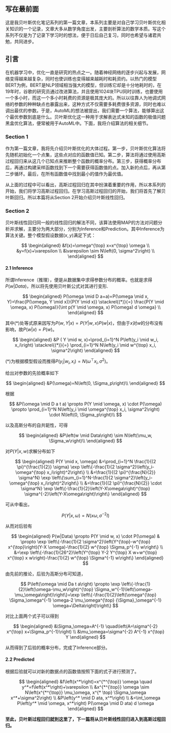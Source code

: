 
## 写在最前面

​	这是我贝叶斯优化笔记系列的第一篇文章，本系列主要是对自己学习贝叶斯优化相关知识的一个记录，文章大多从数学角度出发，主要剖析算法的数学本质。写这个系列不仅是为了记录下学习时的想法，便于日后自己复习，同时也希望与诸君共勉，共同进步。

## 引言

​	在机器学习中，优化一直是研究的热点之一。随着神经网络的逐步兴起与发展，网络变得越来越复杂，同时也使训练也变得越来越耗时和耗资约。以热门的模型BERT为例，BERT是NLP领域相当强大的模型，但训练它却是十分地耗时的，在19年时，谷歌的研究员通过改进算法，并且使用1024块TPU同时训练，也要使用一个多小时，而这一个多小时耗费的资源是极其庞大的。所以以往靠人为地调式网络的参数的种种缺点也暴露出来，这种方式不仅需要多耗费很多资源，同时也难以调出最优的参数。于是，AutoML的想法被提出，我们需要一个算法，能够算出这个最优参数到底是什么。贝叶斯优化这一种用于求解表达式未知的函数的极值问题黑盒优化算法，便常被用于AutoML中。下面，我将介绍算法的相关细节。

### Section 1

​	作为第一篇文章，我将先介绍贝叶斯优化的大体过程。第一步，贝叶斯优化算法将先随机初始化一个点集，这些点对应的函数值已知。第二步，算法将通过使用高斯过程回归来从这几个已知点来推断整个函数的概率分布。第三步，获得概率分布后，再通过构建采样函数找到下一个需要获得函数值的点。加入新的点后，再从第二步循环。最后，在所有函数值中找到最小的值作为最优值。

​	从上面的过程中可以看出，高斯过程回归在其中扮演着重要的作用，所以本系列的开始，我们将学习高斯过程回归。在学习高斯过程回归的开始，我们将首先了解贝叶斯回归。所以本篇将从Section 2开始介绍贝叶斯线性回归。

### Section 2

​	贝叶斯线性回归同一般的线性回归的解法不同，该算法使用MAP的方法对问题分析并求解，主要分为两大部分，分别为Inference和Prediction。其中Inference为算法关键。整个模型假设数据$(x,y)$满足下式：

$$
\begin{aligned}
&f(x)=\omega^{\top} x=x^{\top} \omega \\
&y=f(x)+\varepsilon \\
&\varepsilon \sim N\left(0, \sigma^2\right) \\
\end{aligned}
$$


#### 2.1 Inference
所谓Inference（推理），便是从数据集中求得参数分布的概率。也就是求得$P(w|Data)$，所以将先使用贝叶斯公式对其进行变形.
 
$$
\begin{aligned}
P(\omega \mid D a+a)=P(\omega \mid x, Y)=\frac{P(\omega, Y \mid x)}{P(Y \mid x)} \stackrel{(*)}{=} \frac{P(Y \mid \omega, x) P(\omega)}{\int p(Y \mid \omega, x) P(\omega) d \omega} \\
\end{aligned}
$$

其中$(*)$处等式原来因写为$P(w,Y |x)=P(Y|w,x)P(w|x)$，但由于$x$对$w$的分布没有影响，故$P(w|x)=P(w)$。

$$
\begin{aligned}
&P ( Y \mid w, x)=\prod_{i=1}^N P\left(y_i \mid w_i, x_i\right) \stackrel{(*)}{=} \prod_{i=1}^N N\left(y_i \mid w^{\top} x_i, \sigma^2\right)
\end{aligned}
$$

(*)为根据模型假设而推得$P(y_i|w_i,x_i)=N(\omega^{\top} x_i,\sigma^2)$。

给出对参数的先验概率如下

$$
\begin{aligned}
&P(\omega)=N\left(0, \Sigma_p\right)\\
\end{aligned}
$$

根据

$$
&P(\omega \mid D a t a) \propto P(Y \mid \omega, x) \cdot P(\omega) \propto \prod_{i=1}^N N\left(y_i \mid \omega^{\top} x_i, \sigma^2\right) \cdot N\left(0, \Sigma_p\right)\\
$$

以及高斯分布的自共轭性，可得

$$
\begin{aligned}
&P\left(w \mid Data\right) \sim N\left(\mu_w, \Sigma_w\right)\\
\end{aligned}
$$

对$P(Y|x,w)$求解分布如下

$$
\begin{aligned}
P(Y \mid x, \omega) &=\prod_{i=1}^N \frac{1}{(2 \pi)^{\frac{1}{2}} \sigma} \exp \left\{-\frac{1}{2 \sigma^2}\left(y_i-\omega^{\top} x_i\right)^2\right\} \\
&=\frac{1}{(2 \pi)^{\frac{N}{2}} \sigma^N} \exp \left\{\sum_{i=1}^N-\frac{1}{2 \sigma^2}\left(y_i-\omega^{\top} x_i\right)^2\right\} \\
&=\frac{1}{(2 \pi)^{\frac{N}{2}} \cdot \sigma^N} \exp \left\{-\frac{1}{2}\left(Y-X\omega\right)^{\top} \sigma^{-2}\left(Y-X\omega\right)\right\}
\end{aligned}
$$

可从中看出，

$$
P\left(Y|x, \omega) = N\left(x \omega, \sigma^{-2} I\right)\right.
$$

从而对后验有

$$
\begin{aligned}
P(w|Data) \propto P(Y \mid w, x) \cdot P(\omega) & \propto \exp \left\{-\frac{1}{2 \sigma^2}\left(Y^{\top}-w^{\top} x^{\top}\right)(Y-X \omega)-\frac{1}{2} w^{\top} \Sigma_p^{-1} w\right\} \\
&=\exp \left\{-\frac{1}{26^2}\left(Y^{\top} Y-2 Y^{\top} X w+w^{\top} x^{\top} x w\right)-\frac{1}{2} w^{\top} \Sigma^{-1} w\right\}
\end{aligned}
$$

由先前的推论，后验为高斯分布可知道，

$$
P\left(\omega \mid Da t a\right) \propto \exp \left\{-\frac{1}{2}\left(\omega-\mu_w\right)^{\top} \Sigma_w^{-1}\left(\omega-\mu_\omega\right)\right\}=\exp \left\{-\frac{1}{2}\left(\omega^{\top} \Sigma_\omega^{-1} \omega-2 \mu_\omega^{\top} {\Sigma}_\omega^{-1} \omega+\Delta\right)\right\}
$$

对比上面两个式子可以得到

$$
\begin{aligned}
&\Sigma_\omega=A^{-1} \quad\left(A=\sigma^{-2} x^{\top} x+\Sigma_p^{-1}\right) \\
&\mu_\omega=\sigma^{-2} A^{-1} x^{\top} Y
\end{aligned}
$$

从而得到了后验的概率分布，完成了Inference部分。

#### 2.2 Predicted

根据后验就可以对新的数据点的函数值按照下面的式子进行预测了。

$$
\begin{aligned}
&f\left(x^*\right)=x^{*^{\top}} \omega \quad y^*=f\left(x^*\right)+\varepsilon \\
&x^{*^{\top}} \omega \sim N\left(x^{*^{\top}} \mu_\omega, x^{* \top} \Sigma_\omega x^*+\sigma^2\right) \\
&P\left(y^* \mid D ata, x^*\right) \\
&=\int_\omega P\left(y^* \mid \omega, x^*\right) P(\omega \mid D ata) d \omega
\end{aligned}
$$

**至此，贝叶斯过程回归就到这里了，下一篇将从贝叶斯线性回归进入到高斯过程回归。**
